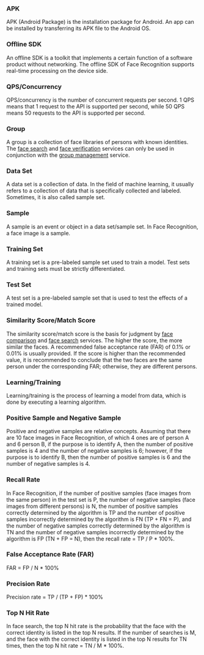 ### APK 
APK (Android Package) is the installation package for Android. An app can be installed by transferring its APK file to the Android OS.

### Offline SDK
An offline SDK is a toolkit that implements a certain function of a software product without networking. The offline SDK of Face Recognition supports real-time processing on the device side.

### QPS/Concurrency
QPS/concurrency is the number of concurrent requests per second. 1 QPS means that 1 request to the API is supported per second, while 50 QPS means 50 requests to the API is supported per second.

### Group
A group is a collection of face libraries of persons with known identities. The [face search](https://cloud.tencent.com/document/product/867/32798) and [face verification](https://cloud.tencent.com/document/product/867/32806) services can only be used in conjunction with the [group management](https://cloud.tencent.com/document/product/867/32794) service.

### Data Set
A data set is a collection of data. In the field of machine learning, it usually refers to a collection of data that is specifically collected and labeled. Sometimes, it is also called sample set.

### Sample
A sample is an event or object in a data set/sample set. In Face Recognition, a face image is a sample.

### Training Set
A training set is a pre-labeled sample set used to train a model. Test sets and training sets must be strictly differentiated.

### Test Set
A test set is a pre-labeled sample set that is used to test the effects of a trained model.

### Similarity Score/Match Score
The similarity score/match score is the basis for judgment by [face comparison](https://cloud.tencent.com/document/product/867/32802) and [face search](https://cloud.tencent.com/document/product/867/32798) services. The higher the score, the more similar the faces. A recommended false acceptance rate (FAR) of 0.1% or 0.01% is usually provided. If the score is higher than the recommended value, it is recommended to conclude that the two faces are the same person under the corresponding FAR; otherwise, they are different persons.

### Learning/Training
Learning/training is the process of learning a model from data, which is done by executing a learning algorithm.

### Positive Sample and Negative Sample
Positive and negative samples are relative concepts. Assuming that there are 10 face images in Face Recognition, of which 4 ones are of person A and 6 person B, if the purpose is to identify A, then the number of positive samples is 4 and the number of negative samples is 6; however, if the purpose is to identify B, then the number of positive samples is 6 and the number of negative samples is 4.

### Recall Rate
In Face Recognition, if the number of positive samples (face images from the same person) in the test set is P, the number of negative samples (face images from different persons) is N, the number of positive samples correctly determined by the algorithm is TP and the number of positive samples incorrectly determined by the algorithm is FN (TP + FN = P), and the number of negative samples correctly determined by the algorithm is TN and the number of negative samples incorrectly determined by the algorithm is FP (TN + FP = N), then the recall rate = TP / P * 100%.

### False Acceptance Rate (FAR)
FAR = FP / N * 100%

### Precision Rate
Precision rate = TP / (TP + FP) * 100%

### Top N Hit Rate
In face search, the top N hit rate is the probability that the face with the correct identity is listed in the top N results. If the number of searches is M, and the face with the correct identity is listed in the top N results for TN times, then the top N hit rate = TN / M * 100%.
